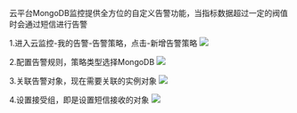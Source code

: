 ﻿云平台MongoDB监控提供全方位的自定义告警功能，当指标数据超过一定的阀值时会通过短信进行告警

1.进入云监控-我的告警-告警策略，点击-新增告警策略
![](https://mc.qcloudimg.com/static/img/33def73633ed5fe186d4f7c58a3477ae/g1.png)

2.配置告警规则，策略类型选择MongoDB
![](https://mc.qcloudimg.com/static/img/75c4f08032ec997362df3a1bae1b2dc0/g2.png)

3.关联告警对象，现在需要关联的实例对象
![](https://mc.qcloudimg.com/static/img/0fc359a6696bd95f7292c23563573143/g3.png)


4.设置接受组，即是设置短信接收的对象
![](https://mc.qcloudimg.com/static/img/5ecbcfe40b4a83c097bc22a8e4499389/g4.png)